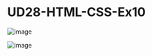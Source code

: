 # UD28-HTML-CSS-Ex10

![image](https://user-images.githubusercontent.com/108835310/187303085-99604bec-9635-4082-95aa-860f148d0b90.png)

![image](https://user-images.githubusercontent.com/108835310/187302117-bb53f270-aed4-4214-9eb4-39ef4defadb3.png)
